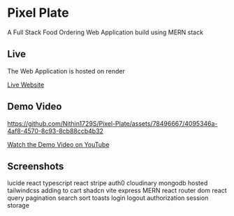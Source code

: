 # Pixel Plate

A Full Stack Food Ordering Web Application build using MERN stack

## Live

The Web Application is hosted on render

[Live Website](pixel-plate-frontend.onrender.com)

## Demo Video




https://github.com/Nithin1729S/Pixel-Plate/assets/78496667/4095346a-4af8-4570-8c93-8cb88ccb4b32











[Watch the Demo Video on YouTube](https://youtu.be/85GmE-L5dEo)


## Screenshots



lucide react
typescript
react
stripe 
auth0
cloudinary
mongodb
hosted
tailwindcss
adding to cart
shadcn
vite
express
MERN
react router dom
react query
pagination 
search sort
toasts
login logout authorization
session storage
